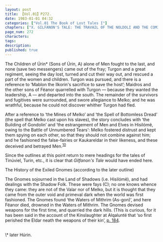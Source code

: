 ```yaml
---
layout: post
title: 【Vol.01】P272.
date: 1983-01-01 04:32
categories: ["Vol.01 The Book of Lost Tales I"]
chapters: ["X. GILFANON'S TALE: THE TRAVAIL OF THE NOLDOLI AND THE COMING OF MANKIND"]
page_num: 272
characters: 
tags: 
description: 
published: true
---
```


The Children of Úrin\* (Sons of Úrin, A) alone of Men fought to the last, and none (save two messengers) came out of the fray; Turgon and a great regiment, seeing the day lost, turned and cut their way out, and rescued a part of the women and children. Turgon was pursued, and there is a reference to ‘Mablon the Ilkorin's sacrifice to save the host’; Maidros and the other sons of Fëanor quarrelled with Turgon — because they wanted the leadership, A — and departed into the south. The remainder of the survivors and fugitives were surrounded, and swore allegiance to Melko; and he was wrathful, because he could not discover whither Turgon had fled.

After a reference to ‘the Mines of Melko’ and ‘the Spell of Bottomless Dread’ (the spell that Melko cast upon his slaves), the story concludes with ‘the Building of Gondolin’ and ‘the estrangement of Men and Elves in Hisilómë, owing to the Battle of Unnumbered Tears': Melko fostered distrust and kept them spying on each other, so that they should not combine against him; and he fashioned the false-fairies or Kaukareldar in their likeness, and these deceived and betrayed Men.<SUP>[10]({{sitp.baseurl}}/vol01-p279)</SUP>

Since the outlines at this point return to mere headings for the tales of Tinúviel, Turin, etc., it is clear that <I>Gilfanon's Tale</I> would have ended here.

The History of the Exiled Gnomes (according to the later outline)

The Gnomes sojourned in the Land of Shadows (i.e. Hisilómë), and had dealings with the Shadow Folk. These were fays (C); no one knows whence they came: they are not of the Valar nor of Melko, but it is thought that they came from the outer void and primeval dark when the world was first fashioned. The Gnomes found ‘the Waters of Mithrim (As-gon)’, and here Fëanor died, drowned in the Waters of Mithrim. The Gnomes devised weapons for the first time, and quarried the dark hills. (This is curious, for it has been said in the account of the Kinslaughter at Alqaluntë that ‘so first perished the Eldar neath the weapons of their kin’, [p. 184]({{site.baseurl}}/vol01-p184).

<BR>
\* later Húrin.

